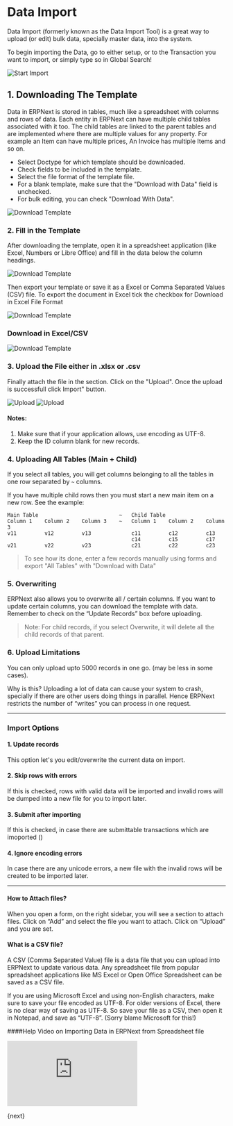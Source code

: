 <!--add breadcrumbs-->

# Data Import

Data Import (formerly known as the Data Import Tool) is a great way to upload (or edit) bulk data, specially master data, into the system.

To begin importing the Data, go to either setup, or to the Transaction you want to import, or simply type so in Global Search!

<img alt="Start Import" class="screenshot" src="{{docs_base_url}}/assets/img/setup/data-import/data-import-1-new.png">

## 1\. Downloading The Template

Data in ERPNext is stored in tables, much like a spreadsheet with columns and
rows of data. Each entity in ERPNext can have multiple child tables associated
with it too. The child tables are linked to the parent tables and are
implemented where there are multiple values for any property. For example an
Item can have multiple prices, An Invoice has multiple Items and so on.

  * Select Doctype for which template should be downloaded.
  * Check fields to be included in the template.
  * Select the file format of the template file.
  * For a blank template, make sure that the "Download with Data" field is unchecked.
  * For bulk editing, you can check "Download With Data".
  
<img alt="Download Template" class="screenshot" src="{{docs_base_url}}/assets/img/setup/data-import/data-import-steps.gif">

### 2\. Fill in the Template

After downloading the template, open it in a spreadsheet application (like Excel, Numbers or Libre Office) and fill in the data below the column headings.

<img alt="Download Template" class="screenshot" src="{{docs_base_url}}/assets/img/setup/data-import/import-file.png">

Then export your template or save it as a Excel or Comma Separated Values (CSV)
file. To export the document in Excel tick the checkbox for Download in Excel File Format 

<img alt="Download Template" class="screenshot" src="{{docs_base_url}}/assets/img/setup/data-import/import-csv.png">

### Download in Excel/CSV

<img alt="Download Template" class="screenshot" src="{{docs_base_url}}/assets/img/setup/data-import/data-import-steps.gif">

### 3\. Upload the File either in .xlsx or .csv 

Finally attach the  file in the section. Click on the "Upload". Once the upload is successfull click Import"
button.

<img alt="Upload" class="screenshot" src="{{docs_base_url}}/assets/img/setup/data-import/data-import-3-new.png">


<img alt="Upload" class="screenshot" src="{{docs_base_url}}/assets/img/setup/data-import/data-import-4-new.png">

#### Notes:

1. Make sure that if your application allows, use encoding as UTF-8.
1. Keep the ID column blank for new records.

### 4. Uploading All Tables (Main + Child)

If you select all tables, you will get columns belonging to all the tables in
one row separated by `~` columns.

If you have multiple child rows then you must start a new main item on a new
row. See the example:


    Main Table                          ~   Child Table
    Column 1    Column 2    Column 3    ~   Column 1    Column 2    Column 3
    v11         v12         v13             c11         c12         c13
                                            c14         c15         c17
    v21         v22         v23             c21         c22         c23

> To see how its done, enter a few records manually using forms and export
"All Tables" with "Download with Data"

### 5. Overwriting

ERPNext also allows you to overwrite all / certain columns. If you want to
update certain columns, you can download the template with data. Remember to
check on the “Update Records” box before uploading.

> Note: For child records, if you select Overwrite, it will delete all the
child records of that parent.

### 6. Upload Limitations

You can only upload upto 5000 records in one go. (may be less in some cases).

Why is this? Uploading a lot of data can cause your system to crash, specially
if there are other users doing things in parallel. Hence ERPNext restricts the
number of “writes” you can process in one request.

***

### Import Options

#### 1. Update records

This option let's you edit/overwrite the current data on import.

#### 2. Skip rows with errors

If this is checked, rows with valid data will be imported and invalid rows will be dumped into a new file for you to import later.

#### 3. Submit after importing

If this is checked, in case there are submittable transactions which are imoported ()

#### 4. Ignore encoding errors

In case there are any unicode errors, a new file with the invalid rows will be created to be imported later.

***

#### How to Attach files?

When you open a form, on the right sidebar, you will see a section to attach
files. Click on “Add” and select the file you want to attach. Click on
“Upload” and you are set.

#### What is a CSV file?

A CSV (Comma Separated Value) file is a data file that you can upload into
ERPNext to update various data. Any spreadsheet file from popular spreadsheet
applications like MS Excel or Open Office Spreadsheet can be saved as a CSV
file.

If you are using Microsoft Excel and using non-English characters, make sure
to save your file encoded as UTF-8. For older versions of Excel, there is no
clear way of saving as UTF-8. So save your file as a CSV, then open it in
Notepad, and save as “UTF-8”. (Sorry blame Microsoft for this!)

####Help Video on Importing Data in ERPNext from Spreadsheet file


<div class="embed-container">
    <iframe src="https://www.youtube.com/embed/Ta2Xx3QoK3E" frameborder="0" allowfullscreen></iframe>
</div>

{next}